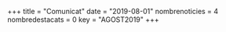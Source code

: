 +++
title           = "Comunicat"
date	 	  	= "2019-08-01"
nombrenoticies  = 4
nombredestacats = 0
key 		  	= "AGOST2019"
+++
